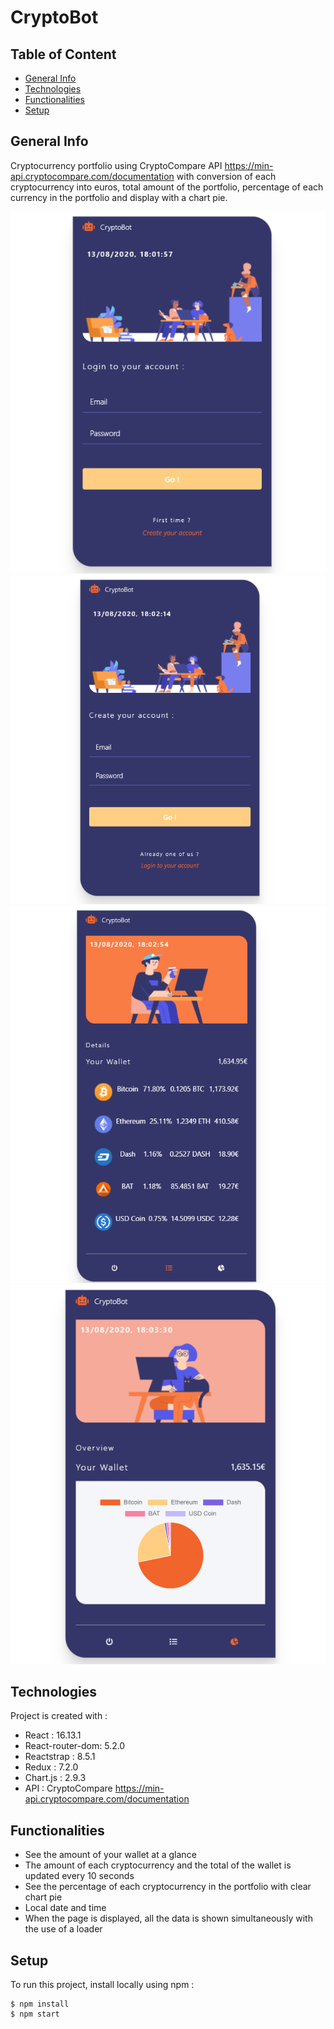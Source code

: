# CryptoBot

## Table of Content

* [General Info](#general-info)
* [Technologies](#technologies)
* [Functionalities](#functionalities)
* [Setup](#setup)

## General Info

Cryptocurrency portfolio using CryptoCompare API https://min-api.cryptocompare.com/documentation with conversion of each cryptocurrency into euros, total amount of the portfolio, percentage of each currency in the portfolio and display with a chart pie.

![CryptoBot signin page screenshot](/public/capture-login.PNG?raw=true)![CryptoBot signup page screenshot](/public/capture-login-2.PNG?raw=true)![CryptoBot index page screenshot](/public/capture-main.PNG?raw=true)![CryptoBot chart page screenshot](/public/capture-chart.PNG?raw=true)


## Technologies

Project is created with :

* React : 16.13.1
* React-router-dom: 5.2.0
* Reactstrap : 8.5.1
* Redux : 7.2.0
* Chart.js : 2.9.3
* API : CryptoCompare https://min-api.cryptocompare.com/documentation

## Functionalities

* See the amount of your wallet at a glance
* The amount of each cryptocurrency and the total of the wallet is updated every 10 seconds
* See the percentage of each cryptocurrency in the portfolio with clear chart pie
* Local date and time
* When the page is displayed, all the data is shown simultaneously with the use of a loader
## Setup

To run this project, install locally using npm :

```
$ npm install
$ npm start
```
